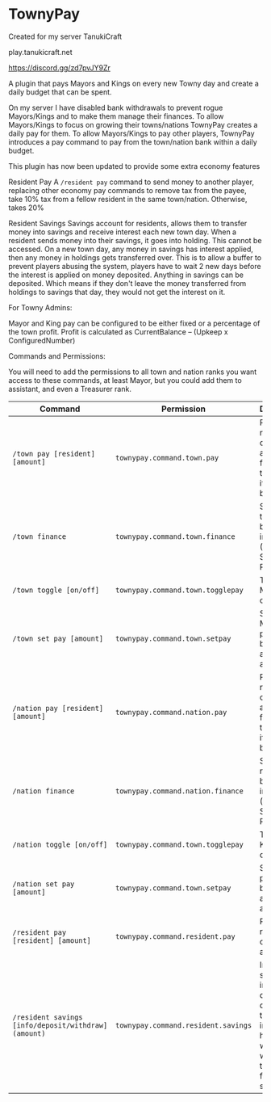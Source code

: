# TownyPay

Created for my server TanukiCraft

play.tanukicraft.net

https://discord.gg/zd7pvJY9Zr

A plugin that pays Mayors and Kings on every new Towny day and create a daily budget that can be spent.

On my server I have disabled bank withdrawals to prevent rogue Mayors/Kings and to make them manage their finances. To allow Mayors/Kings to focus on growing their towns/nations TownyPay creates a daily pay for them.
To allow Mayors/Kings to pay other players, TownyPay introduces a pay command to pay from the town/nation bank within a daily budget.

This plugin has now been updated to provide some extra economy features

Resident Pay
A `/resident pay` command to send money to another player, replacing other economy pay commands to remove tax from the payee, take 10% tax from a fellow resident in the same town/nation. Otherwise, takes 20%

Resident Savings
Savings account for residents, allows them to transfer money into savings and receive interest each new town day.
When a resident sends money into their savings, it goes into holding. This cannot be accessed. On a new town day, any money in savings has interest applied, then any money in holdings gets transferred over.
This is to allow a buffer to prevent players abusing the system, players have to wait 2 new days before the interest is applied on money deposited.
Anything in savings can be deposited. Which means if they don't leave the money transferred from holdings to savings that day, they would not get the interest on it.

For Towny Admins:

Mayor and King pay can be configured to be either fixed or a percentage of the town profit.
Profit is calculated as CurrentBalance – (Upkeep x ConfiguredNumber)


Commands and Permissions:

You will need to add the permissions to all town and nation ranks you want access to these commands, at least Mayor, but you could add them to assistant, and even a Treasurer rank.


| Command                                              | Permission | Description                                                                                                            |
|------------------------------------------------------| -------------- |------------------------------------------------------------------------------------------------------------------------|
| `/town pay [resident] [amount]`                      | `townypay.command.town.pay` | Pays given resident the chosen amount from the town bank, if within budget.                                            |
| `/town finance`                                      | `townypay.command.town.finance` | Shows town budget information (Budget, Spend and Remaining)                                                            |
| `/town toggle [on/off]`                              | `townypay.command.town.togglepay` | Toggles Mayor pay on or off                                                                                            |
| `/town set pay [amount]`                             | `townypay.command.town.setpay` | Sets Mayors pay, must be between a configed amount                                                                     |
| `/nation pay [resident] [amount]`                    | `townypay.command.nation.pay` | Pays given resident the chosen amount from the town bank, if within budget.                                            |
| `/nation finance`                                    | `townypay.command.nation.finance` | Shows nation budget information (Budget, Spend and Remaining)                                                          |
| `/nation toggle [on/off]`                            | `townypay.command.town.togglepay` | Toggles King pay on or off                                                                                             |
| `/nation set pay [amount]`                           | `townypay.command.town.setpay` | Sets Kings pay, must be between a configed amount                                                                      |
| `/resident pay [resident] [amount]`                  | `townypay.command.resident.pay` | Pays given resident the chosen amount.                                                                                 |
| `/resident savings [info/deposit/withdraw] (amount)` | `townypay.command.resident.savings` | Info shows savings information, deposit deposits the amount into holdings, withdraw withdraws the amount from savings. |


